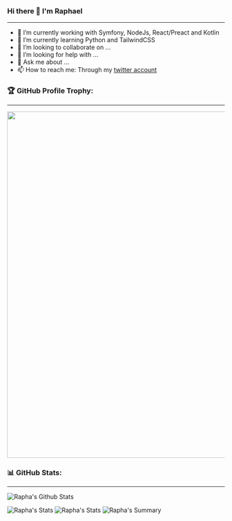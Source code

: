### Hi there 👋 I'm Raphael
---

- 🔭 I’m currently working with Symfony, NodeJs, React/Preact and Kotlin
- 🌱 I’m currently learning Python and TailwindCSS
- 👯 I’m looking to collaborate on ...
- 🤔 I’m looking for help with ...
- 💬 Ask me about ...
- 📫 How to reach me: Through my [twitter account](https://twitter.com/raphadeys)


### 🏆 GitHub Profile Trophy:
---
<a href="https://github.com/ryo-ma/github-profile-trophy">
  <img width=800 src="https://github-profile-trophy.vercel.app/?username=adeys&column=8&theme=onedark&no-frame=true&no-bg=true"/>
</a>

### 📊 GitHub Stats:
---
![Rapha's Github Stats](https://github-readme-stats.vercel.app/api?username=adeys&theme=onedark&show_icons=true&count_private=true)

![Rapha's Stats](https://github-profile-summary-cards.vercel.app/api/cards/repos-per-language?username=adeys&theme=solarized_dark)
![Rapha's Stats](https://github-profile-summary-cards.vercel.app/api/cards/most-commit-language?username=adeys&theme=solarized_dark)
![Rapha's Summary](https://github-profile-summary-cards.vercel.app/api/cards/profile-details?username=adeys&theme=solarized_dark)
  
